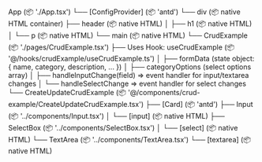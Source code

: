 App (📦 './App.tsx')
└── [ConfigProvider] (📦 'antd')
    └── div (📦 native HTML container)
        ├── header (📦 native HTML)
        │   ├── h1 (📦 native HTML)
        │   └── p (📦 native HTML)
        └── main (📦 native HTML)
            └── CrudExample (📦 './pages/CrudExample.tsx')
                ├── Uses Hook: useCrudExample (📦 '@/hooks/crudExample/useCrudExample.ts')
                │   ├── formData (state object: { name, category, description, ... })
                │   ├── categoryOptions (select options array)
                │   ├── handleInputChange(field) => event handler for input/textarea changes
                │   └── handleSelectChange => event handler for select changes
                └── CreateUpdateCrudExample (📦 '@/components/crud-example/CreateUpdateCrudExample.tsx')
                    ├── [Card] (📦 'antd')
                    ├── Input (📦 '../components/Input.tsx')
                    │   └── [input] (📦 native HTML)
                    ├── SelectBox (📦 '../components/SelectBox.tsx')
                    │   └── [select] (📦 native HTML)
                    └── TextArea (📦 '../components/TextArea.tsx')
                        └── [textarea] (📦 native HTML)
